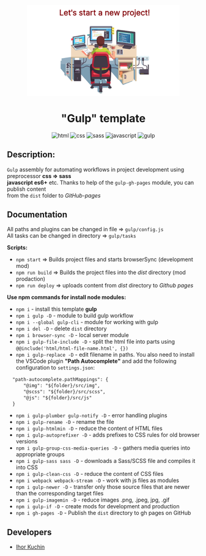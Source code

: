 <p align="center">
  <img src="readme-title.png" width="400" alt="Title">
</p>

<h1 align="center">
  "Gulp" template
</h1>

<p align="center">
  <img src="https://img.shields.io/badge/-html-red" alt="html">
  <img src="https://img.shields.io/badge/-css-blue" alt="css">
  <img src="https://img.shields.io/badge/-sass/scss-violet" alt="sass">
  <img src="https://img.shields.io/badge/-javascript-yellow" alt="javascript">
  <img src="https://img.shields.io/badge/-gulp-darkred" alt="gulp"> <br>
</p>

## Description:

`Gulp` assembly for automating workflows in project development using preprocessor **css => sass** <br>
**javascript es6+** etc. Thanks to help of the `gulp-gh-pages` module, you can publish content <br>
from the `dist` folder to *GitHub-pages*

## Documentation

All paths and plugins can be changed in file => `gulp/config.js`<br>
All tasks can be changed in directory => `gulp/tasks`<br>

**Scripts:**
* `npm start` => Builds project files and starts browserSync (development mod)
* `npm run build` => Builds the project files into the *dist* directory (mod prodaction)
* `npm run deploy` => uploads content from *dist* directory to *Github pages*

**Use npm commands for install node modules:**
- `npm i` - install this template **gulp**
- `npm i gulp -D` - module to build gulp workflow
- `npm i --global gulp-cli` - module for working with gulp
- `npm i del -D` - delete `dist` directory
- `npm i browser-sync -D` - local server module
- `npm i gulp-file-include -D` - split the html file into parts using `@@include('html/html-file-name.html', {})`
- `npm i gulp-replace -D` - edit filename in paths. You also need to install the VSCode plugin **"Path Autocomplete"** and add the following configuration to `settings.json`:
```
  "path-autocomplete.pathMappings": {
      "@img": "${folder}/src/img",
      "@scss": "${folder}/src/scss",
      "@js": "${folder}/src/js"
  }
```
- `npm i gulp-plumber gulp-notify -D` - error handling plugins
- `npm i gulp-rename -D` - rename the file
- `npm i gulp-htmlmin -D` - reduce the content of HTML files
- `npm i gulp-autoprefixer -D` - adds prefixes to CSS rules for old browser versions
- `npm i gulp-group-css-media-queries -D` - gathers media queries into appropriate groups
- `npm i gulp-sass sass -D` - downloads a Sass/SCSS file and compiles it into CSS
- `npm i gulp-clean-css -D` - reduce the content of CSS files
- `npm i webpack webpack-stream -D` - work with js files as modules
- `npm i gulp-newer -D` - transfer only those source files that are newer than the corresponding target files
- `npm i gulp-imagemin -D` - reduce images .png, .jpeg, jpg, .gif
- `npm i gulp-if -D` - create mods for development and production
- `npm i gh-pages -D` - Publish the `dist` directory to gh pages on GitHub

## Developers

- [Ihor Kuchin](https://github.com/ik-web)
